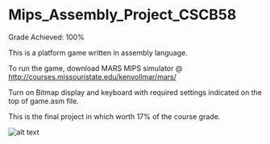 # Mips_Assembly_Project_CSCB58

Grade Achieved: 100%

This is a platform game written in assembly language.

To run the game, download MARS MIPS simulator @ http://courses.missouristate.edu/kenvollmar/mars/

Turn on Bitmap display and keyboard with required settings indicated on the top of game.asm file.

This is the final project in which worth 17% of the course grade. 

![alt text](https://imgur.com/a/lioN5i3)

